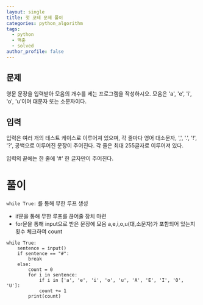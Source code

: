 ```yaml
---
layout: single
title: 첫 코테 문제 풀이
categories: python_algorithm
tags:
  - python
  - 백준
  - solved
author_profile: false
---
```

## 문제
영문 문장을 입력받아 모음의 개수를 세는 프로그램을 작성하시오. 모음은 'a', 'e', 'i', 'o', 'u'이며 대문자 또는 소문자이다.

## 입력
입력은 여러 개의 테스트 케이스로 이루어져 있으며, 각 줄마다 영어 대소문자, ',', '.', '!', '?', 공백으로 이루어진 문장이 주어진다. 각 줄은 최대 255글자로 이루어져 있다.

입력의 끝에는 한 줄에 '#' 한 글자만이 주어진다.

# 풀이
`while True:` 를 통해 무한 루프 생성
- if문을 통해 무한 루프를 끊어줄 장치 마련
- for문을 통해 input으로 받은 문장에 모음 a,e,i,o,u(대,소문자)가 포함되어 있는지 횟수 체크하여 count 


```
while True:
	sentence = input()
	if sentence == "#":
		break
	else:
		count = 0
		for i in sentence:
			if i in ['a', 'e', 'i', 'o', 'u', 'A', 'E', 'I', 'O', 'U']:
			count += 1
		print(count)
```



